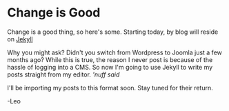 Change is Good
==============

Change is a good thing, so here's some.
Starting today, by blog will reside on [Jekyll](http://jekyllrb.com/)

Why you might ask? Didn't you switch from Wordpress to Joomla just a few months ago?
While this is true, the reason I never post is because of the hassle of logging into a CMS.
So now I'm going to use Jekyll to write my posts straight from my editor. _'nuff said_

I'll be importing my posts to this format soon. Stay tuned for their return.


-Leo
